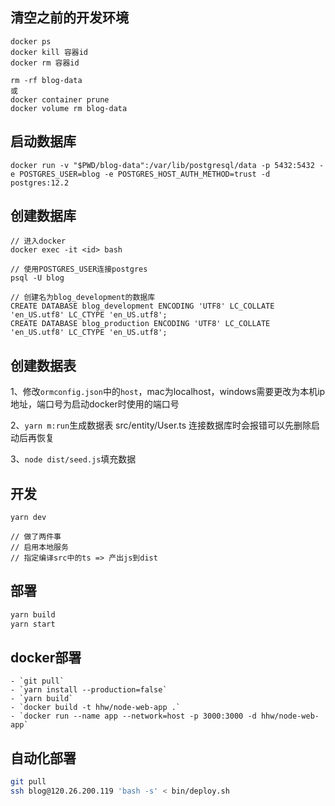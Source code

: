 ## 清空之前的开发环境

```
docker ps
docker kill 容器id
docker rm 容器id

rm -rf blog-data
或
docker container prune 
docker volume rm blog-data
```

## 启动数据库

```
docker run -v "$PWD/blog-data":/var/lib/postgresql/data -p 5432:5432 -e POSTGRES_USER=blog -e POSTGRES_HOST_AUTH_METHOD=trust -d postgres:12.2
```

## 创建数据库

```
// 进入docker
docker exec -it <id> bash

// 使用POSTGRES_USER连接postgres
psql -U blog

// 创建名为blog_development的数据库
CREATE DATABASE blog_development ENCODING 'UTF8' LC_COLLATE 'en_US.utf8' LC_CTYPE 'en_US.utf8';
CREATE DATABASE blog_production ENCODING 'UTF8' LC_COLLATE 'en_US.utf8' LC_CTYPE 'en_US.utf8';
```

## 创建数据表

1、修改`ormconfig.json`中的`host`，mac为localhost，windows需要更改为本机ip地址，端口号为启动docker时使用的端口号

2、`yarn m:run`生成数据表
src/entity/User.ts 连接数据库时会报错可以先删除启动后再恢复

3、`node dist/seed.js`填充数据

## 开发

```
yarn dev

// 做了两件事
// 启用本地服务
// 指定编译src中的ts => 产出js到dist
```

## 部署

```bash
yarn build
yarn start
```

## docker部署

```
- `git pull`
- `yarn install --production=false`
- `yarn build`
- `docker build -t hhw/node-web-app .`
- `docker run --name app --network=host -p 3000:3000 -d hhw/node-web-app`
```

## 自动化部署
```bash
git pull
ssh blog@120.26.200.119 'bash -s' < bin/deploy.sh
```
